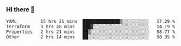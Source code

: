 ### Hi there 👋


<!--START_SECTION:waka-->

```text
YAML         15 hrs 21 mins  ██████████████▒░░░░░░░░░░   57.29 %
Terraform    3 hrs 48 mins   ███▓░░░░░░░░░░░░░░░░░░░░░   14.19 %
Properties   2 hrs 21 mins   ██▒░░░░░░░░░░░░░░░░░░░░░░   08.77 %
Other        2 hrs 14 mins   ██░░░░░░░░░░░░░░░░░░░░░░░   08.35 %
```

<!--END_SECTION:waka-->

<!--
**ssrahul96/ssrahul96** is a ✨ _special_ ✨ repository because its `README.md` (this file) appears on your GitHub profile.

Here are some ideas to get you started:

- 🔭 I’m currently working on ...
- 🌱 I’m currently learning ...
- 👯 I’m looking to collaborate on ...
- 🤔 I’m looking for help with ...
- 💬 Ask me about ...
- 📫 How to reach me: ...
- 😄 Pronouns: ...
- ⚡ Fun fact: ...
-->

